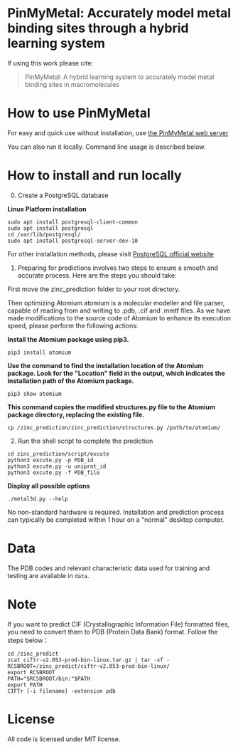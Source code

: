 # PinMyMetal: Accurately model metal binding sites through a hybrid learning system


If using this work please cite:
>PinMyMetal: A hybrid learning system to accurately model metal binding sites in macromolecules

# How to use PinMyMetal 
For easy and quick use without installation, use [the PinMyMetal web server](https://PMM.biocloud.top)

You can also run it locally. Command line usage is described below.

# How to install and run locally


0. Create a PostgreSQL database

**Linux Platform installation**
```
sudo apt install postgresql-client-common
sudo apt install postgresql
cd /var/lib/postgresql/
sudo apt install postgresql-server-dev-10
```
For other installation methods, please visit [PostgreSQL official website](https://www.postgresql.org/)


1. Preparing for predictions involves two steps to ensure a smooth and accurate process. Here are the steps you should take:

First move the zinc_prediction folder to your root directory.

Then optimizing Atomium
atomium is a molecular modeller and file parser, capable of reading from and writing to .pdb, .cif and .mmtf files.
As we have made modifications to the source code of Atomium to enhance its execution speed, please perform the following actions:

**Install the Atomium package using pip3.**

`pip3 install atomium `

**Use the command to find the installation location of the Atomium package. Look for the "Location" field in the output, which indicates the installation path of the Atomium package.**

`pip3 show atomium`

**This command copies the modified structures.py file to the Atomium package directory, replacing the existing file.**

`cp /zinc_prediction/zinc_prediction/structures.py /path/to/atomium/`

2. Run the shell script to complete the prediction
```
cd zinc_prediction/script/excute
python3 excute.py -p PDB_id 
python3 excute.py -u uniprot_id
python3 excute.py -f PDB_file
```
**Display all possible options**

`./metal3d.py --help`

No non-standard hardware is required.
Installation and prediction process can typically be completed within 1 hour on a "normal" desktop computer.

# Data
The PDB codes and relevant characteristic data used for training and testing are available in `data`.

# Note
If you want to predict CIF (Crystallographic Information File) formatted files, you need to convert them to PDB (Protein Data Bank) format. Follow the steps below：
```
cd /zinc_predict
zcat ciftr-v2.053-prod-bin-linux.tar.gz | tar -xf -
RCSBROOT=/zinc_predict/ciftr-v2.053-prod-bin-linux/
export RCSBROOT
PATH="$RCSBROOT/bin:"$PATH
export PATH
CIFTr [-i filename] -extension pdb
```
# License
All code is licensed under MIT license.

